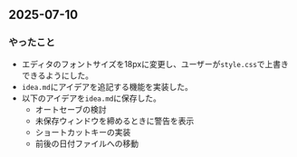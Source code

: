## 2025-07-10

### やったこと

- エディタのフォントサイズを18pxに変更し、ユーザーが`style.css`で上書きできるようにした。
- `idea.md`にアイデアを追記する機能を実装した。
- 以下のアイデアを`idea.md`に保存した。
    - オートセーブの検討
    - 未保存ウィンドウを締めるときに警告を表示
    - ショートカットキーの実装
    - 前後の日付ファイルへの移動
